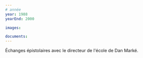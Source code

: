 ```yaml
---
# année
year: 1988
yearEnd: 2000

images:

documents:
---
```


Échanges épistolaires avec le directeur de l'école de Dan Marké.
